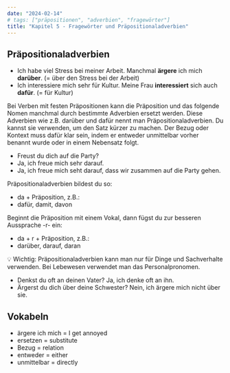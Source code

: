 ```yaml
---
date: "2024-02-14"
# tags: ["präpositionen", "adverbien", "fragewörter"]
title: "Kapitel 5 - Fragewörter und Präpositionaladverbien"
---
```


## Präpositionaladverbien

- Ich habe viel Stress bei meiner Arbeit. Manchmal **ärgere** ich mich **darüber**.  (= über den Stress bei der Arbeit)
- Ich interessiere mich sehr für Kultur. Meine Frau **interessiert** sich auch **dafür**. (= für Kultur)

Bei Verben mit festen Präpositionen kann die Präposition und das folgende Nomen manchmal durch bestimmte Adverbien ersetzt werden. Diese Adverbien wie z.B. darüber und dafür nennt man Präpositionaladverbien. Du kannst sie verwenden, um den Satz kürzer zu machen. Der Bezug oder Kontext muss dafür klar sein, indem er entweder unmittelbar vorher benannt wurde oder in einem Nebensatz folgt. 

- Freust du dich auf die Party?
- Ja, ich freue mich sehr darauf.
- Ja, ich freue mich seht darauf, dass wir zusammen auf die Party gehen.

Präpositionaladverbien bildest du so: 

- da + Präposition, z.B.:
- dafür, damit, davon

Beginnt die Präposition mit einem Vokal, dann fügst du zur besseren Aussprache -r- ein: 

- da + r + Präposition, z.B.:
- darüber, darauf, daran

<aside>
💡 Wichtig: Präpositionaladverbien kann man nur für Dinge und Sachverhalte verwenden. Bei Lebewesen verwendet man das Personalpronomen.

</aside>

  

- Denkst du oft an deinen Vater? Ja, ich denke oft an ihn.
- Ärgerst du dich über deine Schwester? Nein, ich ärgere mich nicht über sie.

## Vokabeln

- ärgere ich mich = I get annoyed
- ersetzen = substitute
- Bezug = relation
- entweder = either
- unmittelbar = directly